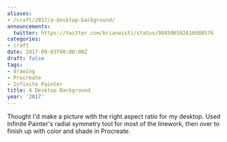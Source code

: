 ```yaml
---
aliases:
- /craft/2017/a-desktop-background/
announcements:
  twitter: https://twitter.com/brianwisti/status/904506582616088576
categories:
- craft
date: 2017-09-03T00:00:00Z
draft: false
tags:
- drawing
- Procreate
- Infinite Painter
title: A Desktop Background
year: '2017'
---
```

Thought I'd make a picture with the right aspect ratio for my desktop.
Used Infinite Painter's radial symmetry tool for most of the linework,
then over to finish up with color and shade in Procreate.
